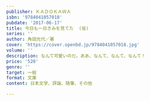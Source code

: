 ```yaml
---
publisher: ＫＡＤＯＫＡＷＡ
isbn: '9784041057018'
pubdate: '2017-06-17'
title: 今日も一日きみを見てた  (仮)
series: ''
author: 角田光代／著
cover: 'https://cover.openbd.jp/9784041057018.jpg'
volume: ''
description: なんて可愛いのだ。ああ、なんて、なんて、なんて！
price: '520'
genre: ''
target: 一般
format: 文庫
content: 日本文学、評論、随筆、その他

---
```

